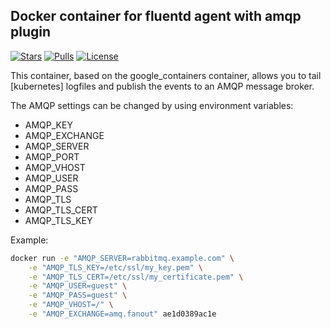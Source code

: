 Docker container for fluentd agent with amqp plugin
---------------------------------------------------

[![Stars](https://img.shields.io/docker/stars/travix/fluentd-amqp.svg)](https://hub.docker.com/r/travix/fluentd-amqp/)
[![Pulls](https://img.shields.io/docker/pulls/travix/fluentd-amqp.svg)](https://hub.docker.com/r/travix/fluentd-amqp/)
[![License](https://img.shields.io/github/license/Travix-International/docker-fluentd-amqp.svg)](https://github.com/Travix-International/docker-fluentd-amqp/blob/master/LICENSE)

This container, based on the google_containers container, allows you to tail
[kubernetes] logfiles and publish the events to an AMQP message broker.

The AMQP settings can be changed by using environment variables:
 - AMQP_KEY
 - AMQP_EXCHANGE
 - AMQP_SERVER
 - AMQP_PORT
 - AMQP_VHOST
 - AMQP_USER
 - AMQP_PASS
 - AMQP_TLS
 - AMQP_TLS_CERT
 - AMQP_TLS_KEY

Example:
```bash
docker run -e "AMQP_SERVER=rabbitmq.example.com" \
    -e "AMQP_TLS_KEY=/etc/ssl/my_key.pem" \
    -e "AMQP_TLS_CERT=/etc/ssl/my_certificate.pem" \
    -e "AMQP_USER=guest" \
    -e "AMQP_PASS=guest" \
    -e "AMQP_VHOST=/" \
    -e "AMQP_EXCHANGE=amq.fanout" ae1d0389ac1e
```
